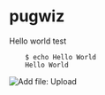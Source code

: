 # pugwiz


Hello world test

        $ echo Hello World
        Hello World
        
 ![Add file: Upload](upload-bns.jpg)
